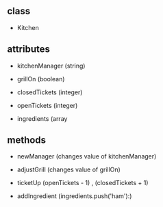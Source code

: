 ## class

* Kitchen

## attributes

* kitchenManager (string)

* grillOn (boolean)

* closedTickets (integer)

* openTickets (integer)

* ingredients (array

## methods

* newManager (changes value of kitchenManager)

* adjustGrill (changes value of grillOn)

* ticketUp (openTickets - 1) , (closedTickets + 1)

* addIngredient (ingredients.push('ham'):)

